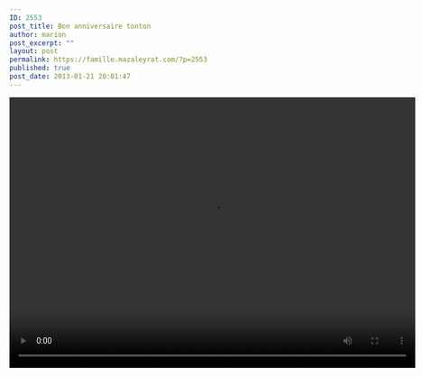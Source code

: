 ```yaml
---
ID: 2553
post_title: Bon anniversaire tonton
author: marion
post_excerpt: ""
layout: post
permalink: https://famille.mazaleyrat.com/?p=2553
published: true
post_date: 2013-01-21 20:01:47
---
```

<video width="720" height="480" controls="controls"><source src="http://famille.mazaleyrat.com/wp-content/uploads/2013/01/wpid-VID_20130121_095108.mp4" type="video/mp4" /><a href="http://famille.mazaleyrat.com/wp-content/uploads/2013/01/wpid-VID_20130121_095108.mp4">Click to view video</a>.</video>